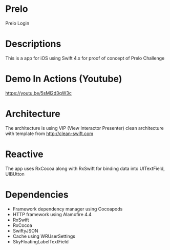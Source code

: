 # Prelo
Prelo Login

# Descriptions
This is a app for iOS using Swift 4.x for proof of concept of Prelo Challenge

# Demo In Actions (Youtube)
https://youtu.be/5sMl2d3qW3c


# Architecture
The architecture is using VIP (View Interactor Presenter) clean architecture with template from 
http://clean-swift.com

# Reactive
The app uses RxCocoa along with RxSwift for binding data into UITextField, UIBUtton

# Dependencies
* Framework dependency manager using Cocoapods
* HTTP framework using Alamofire 4.4
* RxSwift 
* RxCocoa
* SwiftyJSON
* Cache using WRUserSettings
* SkyFloatingLabelTextField 

